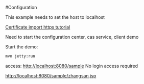 #Configuration

This example needs to set the host to localhost

[Certificate import https tutorial](http://blog.csdn.net/u010475041/article/details/77931867)

Need to start the configuration center, cas service, client demo

Start the demo:
```cmd
mvn jetty:run
```

access:
[http://localhost:8080/sample](http://localhost:8080/sample)
No login access required

[http://localhost:8080/sample/zhangsan.jsp](http://localhost:8080/sample/zhangsan.jsp)